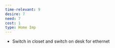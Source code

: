 ```yaml
---
time-relevant: 9
desire: 7
need: 7
cost: 1
type: Home Imp
---
```


- Switch in closet and switch on desk for ethernet